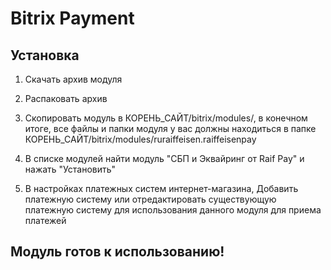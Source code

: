 # Bitrix Payment

## Установка

1. Скачать архив модуля

2. Распаковать архив

3. Скопировать модуль в КОРЕНЬ_САЙТ/bitrix/modules/, в конечном итоге, все файлы и папки модуля у вас должны находиться в папке КОРЕНЬ_САЙТ/bitrix/modules/ruraiffeisen.raiffeisenpay

4. В списке модулей найти модуль "СБП и Эквайринг от Raif Pay" и нажать "Установить"

5. В настройках платежных систем интернет-магазина, Добавить платежную систему или отредактировать существующую платежную систему для использования данного модуля для приема платежей



## Модуль готов к использованию!